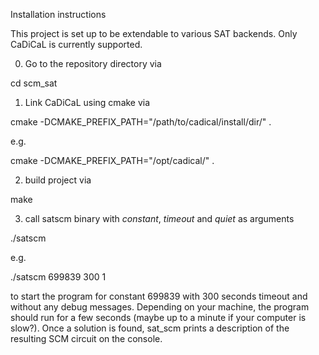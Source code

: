 Installation instructions

This project is set up to be extendable to various SAT backends.
Only CaDiCaL is currently supported.

0) Go to the repository directory via

cd scm_sat

1) Link CaDiCaL using cmake via

cmake -DCMAKE_PREFIX_PATH="/path/to/cadical/install/dir/" .

e.g.

cmake -DCMAKE_PREFIX_PATH="/opt/cadical/" .

2) build project via

make 

3) call satscm binary with *constant*, *timeout* and *quiet* as arguments

./satscm <constant> <timeout> <quiet>

e.g.

./satscm 699839 300 1

to start the program for constant 699839 with 300 seconds timeout and without any debug messages.
Depending on your machine, the program should run for a few seconds (maybe up to a minute if your computer is slow?).
Once a solution is found, sat_scm prints a description of the resulting SCM circuit on the console.
